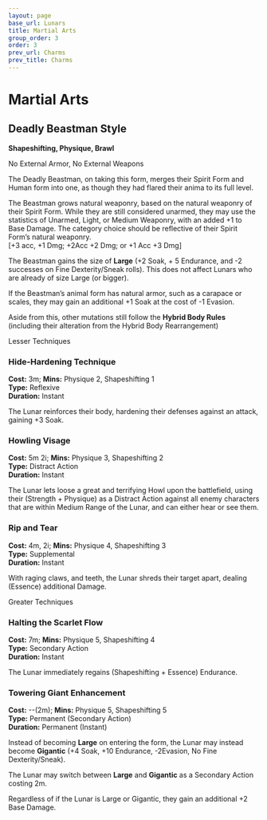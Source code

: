 ```yaml
---
layout: page
base_url: Lunars
title: Martial Arts
group_order: 3
order: 3
prev_url: Charms
prev_title: Charms
---
```


Martial Arts
============

Deadly Beastman Style
---------------------

**Shapeshifting, Physique, Brawl**

No External Armor, No External Weapons

The Deadly Beastman, on taking this form, merges their Spirit Form and
Human form into one, as though they had flared their anima to its full
level.

The Beastman grows natural weaponry, based on the natural weaponry of
their Spirit Form. While they are still considered unarmed, they may use
the statistics of Unarmed, Light, or Medium Weaponry, with an added +1
to Base Damage. The category choice should be reflective of their Spirit
Form’s natural weaponry.  
\[+3 acc, +1 Dmg; +2Acc +2 Dmg; or +1 Acc +3 Dmg\]

The Beastman gains the size of **Large** (+2 Soak, + 5 Endurance, and -2
successes on Fine Dexterity/Sneak rolls). This does not affect Lunars
who are already of size Large (or bigger).

If the Beastman’s animal form has natural armor, such as a carapace or
scales, they may gain an additional +1 Soak at the cost of -1 Evasion.

Aside from this, other mutations still follow the **Hybrid Body Rules**
(including their alteration from the Hybrid Body Rearrangement)

Lesser Techniques

### Hide-Hardening Technique

**Cost:** 3m; **Mins:** Physique 2, Shapeshifting 1  
**Type:** Reflexive  
**Duration:** Instant

The Lunar reinforces their body, hardening their defenses against an
attack, gaining +3 Soak.

### Howling Visage

**Cost:** 5m 2i; **Mins:** Physique 3, Shapeshifting 2  
**Type:** Distract Action  
**Duration:** Instant

The Lunar lets loose a great and terrifying Howl upon the battlefield,
using their (Strength + Physique) as a Distract Action against all enemy
characters that are within Medium Range of the Lunar, and can either
hear or see them.

### Rip and Tear

**Cost:** 4m, 2i; **Mins:** Physique 4, Shapeshifting 3  
**Type:** Supplemental  
**Duration:** Instant

With raging claws, and teeth, the Lunar shreds their target apart,
dealing (Essence) additional Damage.

Greater Techniques

### Halting the Scarlet Flow

**Cost:** 7m; **Mins:** Physique 5, Shapeshifting 4  
**Type:** Secondary Action  
**Duration:** Instant

The Lunar immediately regains (Shapeshifting + Essence) Endurance.

### Towering Giant Enhancement

**Cost:** --(2m); **Mins:** Physique 5, Shapeshifting 5  
**Type:** Permanent (Secondary Action)  
**Duration:** Permanent (Instant)

Instead of becoming **Large** on entering the form, the Lunar may
instead become **Gigantic** (+4 Soak, +10 Endurance, -2Evasion, No Fine
Dexterity/Sneak).

The Lunar may switch between **Large** and **Gigantic** as a Secondary
Action costing 2m.

Regardless of if the Lunar is Large or Gigantic, they gain an additional
+2 Base Damage.
